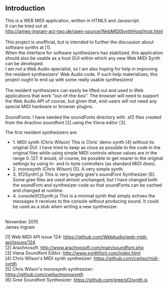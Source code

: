 
Introduction
------------
This is a WEB MIDI application, written in HTML5 and Javascript.<br />
It can be tried out at <br />
http://james-ingram-act-two.de/open-source/WebMIDISynthHost/host.html <br />
<br />
This project is unofficial, but is intended to further the discussion about software synths at [1].<br />
When the interface for software synthesizers has stabilized, this application should also be usable as a
host GUI within which any new Web MIDI Synth can be developed.<br />
I am not a Web Audio specialist, so I am also hoping for help in improving the resident synthesizers' Web Audio code.
If such help materializes, this project ought to end up with some really usable synthesizers!<br />
<br />
The resident synthesizers can easily be lifted out and used in Web applications that work "out-of-the-box". The browser
will need to support the Web Audio API of course, but given that, end-users will not need any special MIDI hardware or browser plugins.<br />
<br />
SoundFonts:
I have seeded the soundFonts directory with .sf2 files created from the Arachno soundfont [2] using the Viena editor [3].

The first resident synthesizers are:<br />
<ul>
<li>
1. MIDI synth (Chris Wilson)
This is Chris' demo synth [4] without its original GUI. I have tried to keep as close as possible to the code in the original files while using simple MIDI controls whose values are in the range 0..127. It would, of course, be possible to get nearer to the original settings by using hi- and lo-byte controllers (as standard MIDI does).
</li>
<li>
2. monosynth (Chris Wilson) [5]. A very simple synth.
</li>
<li>
3. Sf2Synth1.js
This is very largely gree's soundFont Synthesizer [6]. Some gree files are used almost unchanged, but I have changed both the
soundFont and synthesizer code so that soundFonts can be cached and changed at runtime.
</li>
<li>
4. consoleSf2Synth.js
This is a minimal synth that simply echoes the messages it receives to the console without producing sound.
It could be used as a stub when writing a new synthesizer.
</li>
</ul>
<br />
November 2015<br />
James Ingram

[1] Web MIDI API issue 124: https://github.com/WebAudio/web-midi-api/issues/124<br />
[2] Arachnosoft: http://www.arachnosoft.com/main/soundfont.php <br />
[3] Viena Soundfont Editor:  http://www.synthfont.com/index.html <br />
[4] Chris Wilson's MIDI synth synthesizer: https://github.com/cwilso/midi-synth <br />
[5] Chris Wilson's monosynth synthesizer: https://github.com/cwilso/monosynth <br />
[6] Gree Soundfont Synthesizer: https://github.com/gree/sf2synth.js <br />

